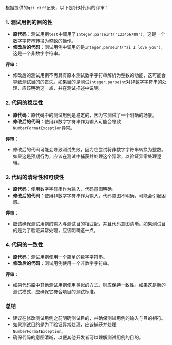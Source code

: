 根据提供的`git diff`记录，以下是针对代码的评审：

### 1. 测试用例的目的性
- **原代码**：测试用例`test`中调用了`Integer.parseInt("123456789")`，这是一个数字字符串转换为整数的操作。
- **修改后的代码**：测试用例中调用的是`Integer.parseInt("ai I love you")`，这是一个非数字字符串。

**评审**：
- 修改后的测试用例不再具有原本测试数字字符串解析为整数的功能，这可能会导致测试目的的丧失。如果目的是测试`Integer.parseInt`对非数字字符串的处理，应该明确这一点，并在测试描述中说明。

### 2. 代码的稳定性
- **原代码**：原代码中的测试用例是稳定的，因为它测试了一个明确的场景。
- **修改后的代码**：使用非数字字符串作为输入可能会导致`NumberFormatException`异常。

**评审**：
- 修改后的代码可能会导致测试失败，因为它尝试将非数字字符串转换为整数。如果这是预期行为，应该在测试中捕获并处理这个异常，以验证异常处理逻辑。

### 3. 代码的清晰性和可读性
- **原代码**：使用数字字符串作为输入，代码意图明确。
- **修改后的代码**：使用非数字字符串作为输入，代码意图不明确，可能会引起困惑。

**评审**：
- 应该确保测试用例的输入与测试目的相匹配，并且代码意图清晰。如果测试目的是为了验证异常处理，应该明确这一点。

### 4. 代码的一致性
- **原代码**：测试用例使用一个简单的数字字符串。
- **修改后的代码**：测试用例使用一个非数字字符串。

**评审**：
- 如果代码库中其他测试用例使用类似的方式，则应保持一致性。如果这是新的测试模式，应确保它符合项目的测试标准。

### 总结
- 建议在修改测试用例之前明确测试目的，并确保测试用例的输入与目的相符。
- 如果测试目的是为了验证异常处理，应该捕获并处理`NumberFormatException`。
- 确保代码的意图清晰，以便其他开发者可以理解测试用例的目的。